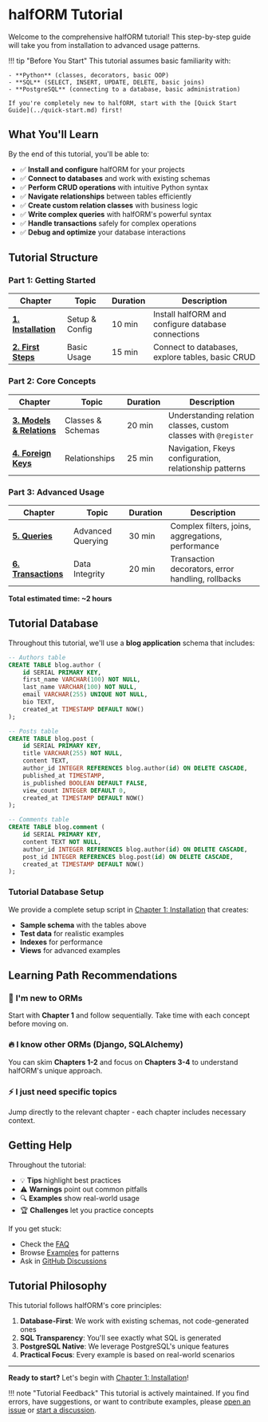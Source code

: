 # halfORM Tutorial

Welcome to the comprehensive halfORM tutorial! This step-by-step guide will take you from installation to advanced usage patterns.

!!! tip "Before You Start"
    This tutorial assumes basic familiarity with:
    
    - **Python** (classes, decorators, basic OOP)
    - **SQL** (SELECT, INSERT, UPDATE, DELETE, basic joins)
    - **PostgreSQL** (connecting to a database, basic administration)
    
    If you're completely new to halfORM, start with the [Quick Start Guide](../quick-start.md) first!

## What You'll Learn

By the end of this tutorial, you'll be able to:

- ✅ **Install and configure** halfORM for your projects
- ✅ **Connect to databases** and work with existing schemas
- ✅ **Perform CRUD operations** with intuitive Python syntax
- ✅ **Navigate relationships** between tables efficiently
- ✅ **Create custom relation classes** with business logic
- ✅ **Write complex queries** with halfORM's powerful syntax
- ✅ **Handle transactions** safely for complex operations
- ✅ **Debug and optimize** your database interactions

## Tutorial Structure

### Part 1: Getting Started
| Chapter | Topic | Duration | Description |
|---------|-------|----------|-------------|
| **[1. Installation](installation.md)** | Setup & Config | 10 min | Install halfORM and configure database connections |
| **[2. First Steps](first-steps.md)** | Basic Usage | 15 min | Connect to databases, explore tables, basic CRUD |

### Part 2: Core Concepts  
| Chapter | Topic | Duration | Description |
|---------|-------|----------|-------------|
| **[3. Models & Relations](models-relations.md)** | Classes & Schemas | 20 min | Understanding relation classes, custom classes with `@register` |
| **[4. Foreign Keys](foreign-keys.md)** | Relationships | 25 min | Navigation, Fkeys configuration, relationship patterns |

### Part 3: Advanced Usage
| Chapter | Topic | Duration | Description |
|---------|-------|----------|-------------|
| **[5. Queries](queries.md)** | Advanced Querying | 30 min | Complex filters, joins, aggregations, performance |
| **[6. Transactions](transactions.md)** | Data Integrity | 20 min | Transaction decorators, error handling, rollbacks |

**Total estimated time: ~2 hours**

## Tutorial Database

Throughout this tutorial, we'll use a **blog application** schema that includes:

```sql
-- Authors table
CREATE TABLE blog.author (
    id SERIAL PRIMARY KEY,
    first_name VARCHAR(100) NOT NULL,
    last_name VARCHAR(100) NOT NULL,
    email VARCHAR(255) UNIQUE NOT NULL,
    bio TEXT,
    created_at TIMESTAMP DEFAULT NOW()
);

-- Posts table  
CREATE TABLE blog.post (
    id SERIAL PRIMARY KEY,
    title VARCHAR(255) NOT NULL,
    content TEXT,
    author_id INTEGER REFERENCES blog.author(id) ON DELETE CASCADE,
    published_at TIMESTAMP,
    is_published BOOLEAN DEFAULT FALSE,
    view_count INTEGER DEFAULT 0,
    created_at TIMESTAMP DEFAULT NOW()
);

-- Comments table
CREATE TABLE blog.comment (
    id SERIAL PRIMARY KEY,
    content TEXT NOT NULL,
    author_id INTEGER REFERENCES blog.author(id) ON DELETE CASCADE,
    post_id INTEGER REFERENCES blog.post(id) ON DELETE CASCADE,
    created_at TIMESTAMP DEFAULT NOW()
);
```

### Tutorial Database Setup

We provide a complete setup script in [Chapter 1: Installation](installation.md#tutorial-database-setup) that creates:

- **Sample schema** with the tables above
- **Test data** for realistic examples
- **Indexes** for performance
- **Views** for advanced examples

## Learning Path Recommendations

### 🚀 **I'm new to ORMs**
Start with **Chapter 1** and follow sequentially. Take time with each concept before moving on.

### 🔥 **I know other ORMs (Django, SQLAlchemy)**  
You can skim **Chapters 1-2** and focus on **Chapters 3-4** to understand halfORM's unique approach.

### ⚡ **I just need specific topics**
Jump directly to the relevant chapter - each chapter includes necessary context.

## Getting Help

Throughout the tutorial:

- 💡 **Tips** highlight best practices
- ⚠️ **Warnings** point out common pitfalls  
- 🔍 **Examples** show real-world usage
- 🏆 **Challenges** let you practice concepts

If you get stuck:

- Check the [FAQ](../guides/index.md#faq)
- Browse [Examples](../examples/index.md) for patterns
- Ask in [GitHub Discussions](https://github.com/collorg/halfORM/discussions)

## Tutorial Philosophy

This tutorial follows halfORM's core principles:

1. **Database-First**: We work with existing schemas, not code-generated ones
2. **SQL Transparency**: You'll see exactly what SQL is generated
3. **PostgreSQL Native**: We leverage PostgreSQL's unique features
4. **Practical Focus**: Every example is based on real-world scenarios

---

**Ready to start?** Let's begin with [Chapter 1: Installation](installation.md)!

!!! note "Tutorial Feedback"
    This tutorial is actively maintained. If you find errors, have suggestions, or want to contribute examples, please [open an issue](https://github.com/collorg/halfORM/issues) or [start a discussion](https://github.com/collorg/halfORM/discussions).